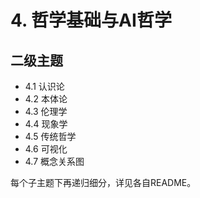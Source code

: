 # 4. 哲学基础与AI哲学

## 二级主题

- 4.1 认识论
- 4.2 本体论
- 4.3 伦理学
- 4.4 现象学
- 4.5 传统哲学
- 4.6 可视化
- 4.7 概念关系图

每个子主题下再递归细分，详见各自README。

